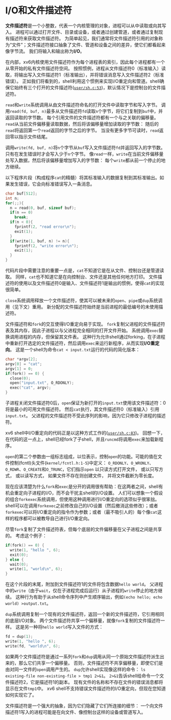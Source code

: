 # I/O和文件描述符

**文件描述符**是一个小整数，代表一个内核管理的对象，进程可以从中读取或向其写入。
进程可以通过打开文件、目录或设备，或者通过创建管道，或者通过复制现有描述符来获取文件描述符。
为简单起见，我们通常将文件描述符引用的对象称为“文件”；文件描述符接口抽象了文件、管道和设备之间的差异，使它们都看起来像字节流。
我们将输入和输出称为**I/O**。

在内部，xv6内核使用文件描述符作为每个进程表的索引，因此每个进程都有一个从零开始的私有文件描述符空间。
按照惯例，进程从文件描述符0（标准输入）读取，将输出写入文件描述符1（标准输出），并将错误消息写入文件描述符2（标准错误）。
正如我们将看到的，shell利用这个惯例来实现I/O重定向和管道。shell确保它始终有三个打开的文件描述符([`user/sh.c:53`](/source/xv6-riscv/user/sh.c.md#L53))，默认情况下是控制台的文件描述符。

`read`和`write`系统调用从由文件描述符命名的打开文件中读取字节和写入字节。
调用`read(fd, buf, n)`最多从文件描述符`fd`读取`n`个字节，将它们复制到`buf`中，并返回读取的字节数。
每个引用文件的文件描述符都有一个与之关联的偏移量。
`read`从当前文件偏移量读取数据，然后将该偏移量增加读取的字节数：
随后的`read`将返回第一个`read`返回的字节之后的字节。
当没有更多字节可读时，`read`返回零以指示文件结尾。

调用`write(fd, buf, n)`将`n`个字节从`buf`写入文件描述符`fd`并返回写入的字节数。
只有在发生错误时才会写入少于`n`个字节。
像`read`一样，`write`在当前文件偏移量处写入数据，然后将该偏移量增加写入的字节数：
每个`write`都从前一个停止的地方继续。

以下程序片段（构成程序`cat`的精髓）将其标准输入的数据复制到其标准输出。如果发生错误，它会向标准错误写入一条消息。
```c
char buf[512];
int n;
for(;;){
  n = read(0, buf, sizeof buf);
  if(n == 0)
    break;
  if(n < 0){
    fprintf(2, "read error\n");
    exit(1);
  }
  if(write(1, buf, n) != n){
    fprintf(2, "write error\n");
    exit(1);
  }
}
```
代码片段中需要注意的重要一点是，`cat`不知道它是在从文件、控制台还是管道读取。
同样，`cat`也不知道它是在向控制台、文件还是其他任何地方打印。
文件描述符的使用以及文件描述符0是输入、文件描述符1是输出的惯例，使得`cat`的实现很简单。

`close`系统调用释放一个文件描述符，使其可以被未来的`open`、`pipe`或`dup`系统调用（见下文）重用。
新分配的文件描述符始终是当前进程的最低编号的未使用描述符。

文件描述符和`fork`的交互使得I/O重定向易于实现。
`fork`复制父进程的文件描述符表及其内存，因此子进程以与父进程完全相同的打开文件开始。
系统调用`exec`替换调用进程的内存，但保留其文件表。
这种行为允许shell通过forking，在子进程中重新打开选定的文件描述符，然后调用`exec`来运行新程序，从而实现**I/O重定向**。
这是一个shell为命令`cat < input.txt`运行的代码的简化版本：
```c
char *argv[2];
argv[0] = "cat";
argv[1] = 0;
if(fork() == 0) {
  close(0);
  open("input.txt", O_RDONLY);
  exec("cat", argv);
}
```
子进程关闭文件描述符0后，`open`保证为新打开的`input.txt`使用该文件描述符：0将是最小的可用文件描述符。
然后`cat`执行，其文件描述符0（标准输入）引用`input.txt`。
父进程的文件描述符不受此序列的影响，因为它只修改子进程的描述符。

xv6 shell中I/O重定向的代码正是以这种方式工作的([`user/sh.c:83`](/source/xv6-riscv/user/sh.c.md#L83))。
回想一下，在代码的这一点上，shell已经fork了子shell，并且`runcmd`将调用`exec`来加载新程序。

`open`的第二个参数由一组标志组成，以位表示，控制`open`的功能。可能的值在文件控制(fcntl)头文件(`kernel/fcntl.h:1-5`)中定义：
`O_RDONLY`、`O_WRONLY`、`O_RDWR`、`O_CREATE`和`O_TRUNC`，它们指示`open`
以只读方式打开文件，
或以只写方式，
或以读写方式，
如果文件不存在则创建文件，
并将文件截断为零长度。

现在应该清楚为什么`fork`和`exec`是分开的调用很有帮助：在这两者之间，shell有机会重定向子进程的I/O，而不会干扰主shell的I/O设置。
人们可以想象一个假设的组合`forkexec`系统调用，但使用这种调用进行I/O重定向的选项似乎很笨拙。
shell可以在调用`forkexec`之前修改自己的I/O设置（然后撤消这些修改）；或者`forkexec`可以将I/O重定向的指令作为参数；或者（最不吸引人的）每个像`cat`这样的程序都可以被教导自己进行I/O重定向。

尽管`fork`复制了文件描述符表，但每个底层的文件偏移量在父子进程之间是共享的。
考虑这个例子：
```c
if(fork() == 0) {
  write(1, "hello ", 6);
  exit(0);
} else {
  wait(0);
  write(1, "world\n", 6);
}
```
在这个片段的末尾，附加到文件描述符1的文件将包含数据`hello world`。
父进程中的`write`（由于`wait`，仅在子进程完成后运行）从子进程的`write`停止的地方继续。
这种行为有助于从shell命令序列中产生顺序输出，例如`(echo hello; echo world) >output.txt`。

`dup`系统调用复制一个现有的文件描述符，返回一个新的文件描述符，它引用相同的底层I/O对象。
两个文件描述符共享一个偏移量，就像`fork`复制的文件描述符一样。
这是另一种将`hello world`写入文件的方式：
```c
fd = dup(1);
write(1, "hello ", 6);
write(fd, "world\n", 6);
```

如果两个文件描述符是通过一系列`fork`和`dup`调用从同一个原始文件描述符派生出来的，那么它们共享一个偏移量。
否则，文件描述符不共享偏移量，即使它们是由对同一文件的`open`调用产生的。
`dup`允许shell实现像这样的命令：
`ls existing-file non-existing-file > tmp1 2>&1`。
`2>&1`告诉shell给命令一个文件描述符2，它是描述符1的副本。
现有文件的名称和不存在文件的错误消息都将显示在文件`tmp1`中。
xv6 shell不支持错误文件描述符的I/O重定向，但现在您知道如何实现它了。

文件描述符是一个强大的抽象，因为它们隐藏了它们所连接的细节：
一个向文件描述符1写入的进程可能是在向文件、像控制台这样的设备或管道写入。